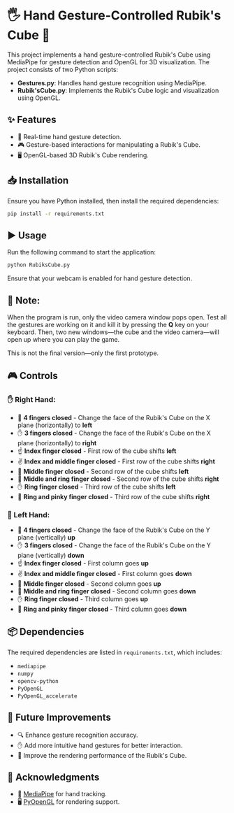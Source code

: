 # 🖐️ Hand Gesture-Controlled Rubik's Cube 🎲

This project implements a hand gesture-controlled Rubik's Cube using MediaPipe for gesture detection and OpenGL for 3D visualization. The project consists of two Python scripts:

- **Gestures.py**: Handles hand gesture recognition using MediaPipe.
- **Rubik'sCube.py**: Implements the Rubik's Cube logic and visualization using OpenGL.

## ✨ Features
- 🚀 Real-time hand gesture detection.
- 🎮 Gesture-based interactions for manipulating a Rubik's Cube.
- 🖥️ OpenGL-based 3D Rubik's Cube rendering.

## 📥 Installation
Ensure you have Python installed, then install the required dependencies:

```sh
pip install -r requirements.txt
```

## ▶️ Usage
Run the following command to start the application:

```sh
python RubiksCube.py
```

Ensure that your webcam is enabled for hand gesture detection.

## 📝 **Note:**
When the program is run, only the video camera window pops open. Test all the gestures are working on it and kill it by pressing the **Q** key on your keyboard. Then, two new windows—the cube and the video camera—will open up where you can play the game.

This is not the final version—only the first prototype.

## 🎮 Controls
### ✋ Right Hand:
- 🤚 **4 fingers closed** - Change the face of the Rubik's Cube on the X plane (horizontally) to **left**
- ✋ **3 fingers closed** - Change the face of the Rubik's Cube on the X plane (horizontally) to **right**
- ☝️ **Index finger closed** - First row of the cube shifts **left**
- ✌️ **Index and middle finger closed** - First row of the cube shifts **right**
- 🖕 **Middle finger closed** - Second row of the cube shifts **left**
- 🤟 **Middle and ring finger closed** - Second row of the cube shifts **right**
- ✋ **Ring finger closed** - Third row of the cube shifts **left**
- 🤞 **Ring and pinky finger closed** - Third row of the cube shifts **right**

### 🤚 Left Hand:
- 🤚 **4 fingers closed** - Change the face of the Rubik's Cube on the Y plane (vertically) **up**
- ✋ **3 fingers closed** - Change the face of the Rubik's Cube on the Y plane (vertically) **down**
- ☝️ **Index finger closed** - First column goes **up**
- ✌️ **Index and middle finger closed** - First column goes **down**
- 🖕 **Middle finger closed** - Second column goes **up**
- 🤟 **Middle and ring finger closed** - Second column goes **down**
- ✋ **Ring finger closed** - Third column goes **up**
- 🤞 **Ring and pinky finger closed** - Third column goes **down**

## 📦 Dependencies
The required dependencies are listed in `requirements.txt`, which includes:
- `mediapipe`
- `numpy`
- `opencv-python`
- `PyOpenGL`
- `PyOpenGL_accelerate`

## 🚀 Future Improvements
- 🔍 Enhance gesture recognition accuracy.
- ✋ Add more intuitive hand gestures for better interaction.
- 🎨 Improve the rendering performance of the Rubik's Cube.


## 🙌 Acknowledgments
- 🎯 [MediaPipe](https://mediapipe.dev/) for hand tracking.
- 🖥️ [PyOpenGL](http://pyopengl.sourceforge.net/) for rendering support.

